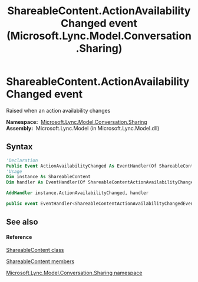 ﻿---
title: ShareableContent.ActionAvailabilityChanged event (Microsoft.Lync.Model.Conversation.Sharing)
TOCTitle: ActionAvailabilityChanged event
ms:assetid: E:Microsoft.Lync.Model.Conversation.Sharing.ShareableContent.ActionAvailabilityChanged_DI_3_UC_OCS14MrefLyncWPF
ms:mtpsurl: https://msdn.microsoft.com/en-us/library/microsoft.lync.model.conversation.sharing.shareablecontent.actionavailabilitychanged_di_3_uc_ocs14mreflyncwpf(v=office.15)
ms:contentKeyID: 48591190
ms.date: 07/28/2014
mtps_version: v=office.15
f1_keywords:
- Microsoft.Lync.Model.Conversation.Sharing.ShareableContent.ActionAvailabilityChanged
dev_langs:
- CSharp
- JScript
- VB
- other
---

# ShareableContent.ActionAvailabilityChanged event

Raised when an action availability changes

**Namespace:**  [Microsoft.Lync.Model.Conversation.Sharing](microsoft-lync-model-conversation-sharing-namespace_2.md)  
**Assembly:**  Microsoft.Lync.Model (in Microsoft.Lync.Model.dll)

## Syntax

``` vb
'Declaration
Public Event ActionAvailabilityChanged As EventHandler(Of ShareableContentActionAvailabilityChangedEventArgs)
'Usage
Dim instance As ShareableContent
Dim handler As EventHandler(Of ShareableContentActionAvailabilityChangedEventArgs)

AddHandler instance.ActionAvailabilityChanged, handler
```

``` csharp
public event EventHandler<ShareableContentActionAvailabilityChangedEventArgs> ActionAvailabilityChanged
```

## See also

#### Reference

[ShareableContent class](shareablecontent-class-microsoft-lync-model-conversation-sharing_2.md)

[ShareableContent members](shareablecontent-members-microsoft-lync-model-conversation-sharing_2.md)

[Microsoft.Lync.Model.Conversation.Sharing namespace](microsoft-lync-model-conversation-sharing-namespace_2.md)

